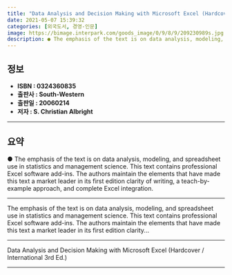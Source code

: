 ```yaml
---
title: "Data Analysis and Decision Making with Microsoft Excel (Hardcover / International 3rd Ed.)"
date: 2021-05-07 15:39:32
categories: [외국도서, 경영-인문]
image: https://bimage.interpark.com/goods_image/0/9/8/9/209230989s.jpg
description: ● The emphasis of the text is on data analysis, modeling, and spreadsheet use in statistics and management science. This text contains professional Excel softw
---
```


## **정보**

- **ISBN : 0324360835**
- **출판사 : South-Western**
- **출판일 : 20060214**
- **저자 : S. Christian Albright**

------



## **요약**

●  The emphasis of the text is on data analysis, modeling, and spreadsheet use in statistics and management science. This text contains professional Excel software add-ins. The authors maintain the elements that have made this text a market leader in its first edition clarity of writing, a teach-by-example approach, and complete Excel integration.

------

The emphasis of the text is on data analysis, modeling, and spreadsheet use in statistics and management science. This text contains professional Excel software add-ins. The authors maintain the elements that have made this text a market leader in its first edition clarity... 

------


Data Analysis and Decision Making with Microsoft Excel (Hardcover / International 3rd Ed.) 

------


